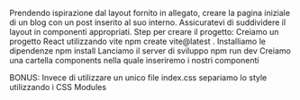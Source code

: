 Prendendo ispirazione dal layout fornito in allegato, creare la pagina iniziale di un blog con un post inserito al suo interno. Assicuratevi di suddividere il layout in componenti appropriati.
Step per creare il progetto:
Creiamo un progetto React utilizzando vite npm create vite@latest .
Installiamo le dipendenze npm install
Lanciamo il server di sviluppo npm run dev
Creiamo una cartella components nella quale inseriremo i nostri componenti

BONUS:
Invece di utilizzare un unico file index.css separiamo lo style utilizzando i CSS Modules
